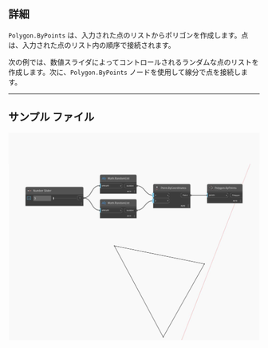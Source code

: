 ## 詳細
`Polygon.ByPoints` は、入力された点のリストからポリゴンを作成します。点は、入力された点のリスト内の順序で接続されます。

次の例では、数値スライダによってコントロールされるランダムな点のリストを作成します。次に、`Polygon.ByPoints` ノードを使用して線分で点を接続します。

___
## サンプル ファイル

![ByPoints](./Autodesk.DesignScript.Geometry.Polygon.ByPoints_img.jpg)

